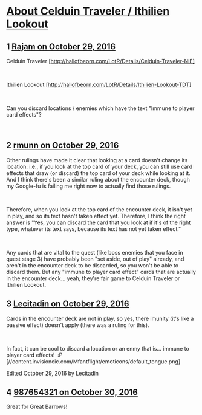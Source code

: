 # [About Celduin Traveler / Ithilien Lookout](https://community.fantasyflightgames.com/topic/233622-about-celduin-traveler-ithilien-lookout/)

## 1 [Rajam on October 29, 2016](https://community.fantasyflightgames.com/topic/233622-about-celduin-traveler-ithilien-lookout/?do=findComment&comment=2480388)

Celduin Traveler [http://hallofbeorn.com/LotR/Details/Celduin-Traveler-NiE]

 

Ithilien Lookout [http://hallofbeorn.com/LotR/Details/Ithilien-Lookout-TDT]

 

Can you discard locations / enemies which have the text "Immune to player card effects"?

 

## 2 [rmunn on October 29, 2016](https://community.fantasyflightgames.com/topic/233622-about-celduin-traveler-ithilien-lookout/?do=findComment&comment=2480465)

Other rulings have made it clear that looking at a card doesn't change its location: i.e., if you look at the top card of your deck, you can still use card effects that draw (or discard) the top card of your deck while looking at it. And I think there's been a similar ruling about the encounter deck, though my Google-fu is failing me right now to actually find those rulings.

 

Therefore, when you look at the top card of the encounter deck, it isn't yet in play, and so its text hasn't taken effect yet. Therefore, I think the right answer is "Yes, you can discard the card that you look at if it's of the right type, whatever its text says, because its text has not yet taken effect."

 

Any cards that are vital to the quest (like boss enemies that you face in quest stage 3) have probably been "set aside, out of play" already, and aren't in the encounter deck to be discarded, so you won't be able to discard them. But any "immune to player card effect" cards that are actually in the encounter deck... yeah, they're fair game to Celduin Traveler or Ithilien Lookout.

## 3 [Lecitadin on October 29, 2016](https://community.fantasyflightgames.com/topic/233622-about-celduin-traveler-ithilien-lookout/?do=findComment&comment=2480468)

Cards in the encounter deck are not in play, so yes, there imunity (it's like a passive effect) doesn't apply (there was a ruling for this).

 

In fact, it can be cool to discard a location or an enmy that is... immune to player card effects!  :P [//content.invisioncic.com/Mfantflight/emoticons/default_tongue.png]

Edited October 29, 2016 by Lecitadin

## 4 [987654321 on October 30, 2016](https://community.fantasyflightgames.com/topic/233622-about-celduin-traveler-ithilien-lookout/?do=findComment&comment=2481020)

Great for Great Barrows!

